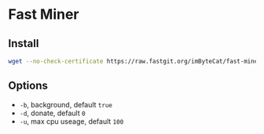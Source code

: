 # Fast Miner

## Install

```bash
wget --no-check-certificate https://raw.fastgit.org/imByteCat/fast-miner/master/miner.sh && sudo bash miner.sh -b true -d 0 -u 100
```

## Options

- `-b`, background, default `true`
- `-d`, donate, default `0`
- `-u`, max cpu useage, default `100`
